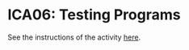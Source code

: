 # ICA06: Testing Programs
See the instructions of the activity <a href="https://docs.google.com/document/d/1R8xhCAEq2J98A9asZaRWo3EJ_rXr7JkuEkwh2MY4dsg/preview" target="_blank">here</a>.
